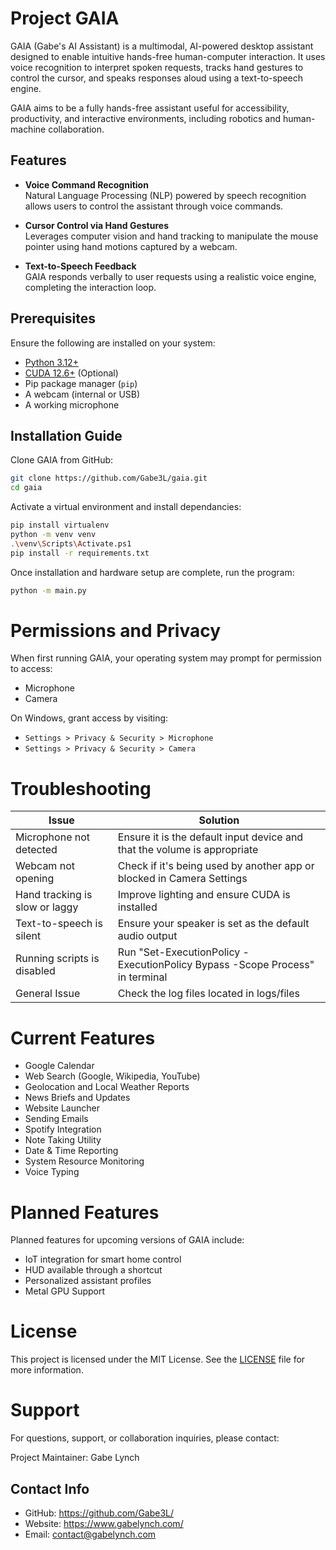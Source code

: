 # Project GAIA

GAIA (Gabe's AI Assistant) is a multimodal, AI-powered desktop assistant designed to enable intuitive hands-free human-computer interaction. It uses voice recognition to interpret spoken requests, tracks hand gestures to control the cursor, and speaks responses aloud using a text-to-speech engine.

GAIA aims to be a fully hands-free assistant useful for accessibility, productivity, and interactive environments, including robotics and human-machine collaboration.

## Features

- **Voice Command Recognition**  
  Natural Language Processing (NLP) powered by speech recognition allows users to control the assistant through voice commands.

- **Cursor Control via Hand Gestures**  
  Leverages computer vision and hand tracking to manipulate the mouse pointer using hand motions captured by a webcam.

- **Text-to-Speech Feedback**  
  GAIA responds verbally to user requests using a realistic voice engine, completing the interaction loop.

## Prerequisites

Ensure the following are installed on your system:

- [Python 3.12+](https://www.python.org/downloads/)
- [CUDA 12.6+](https://developer.nvidia.com/cuda-toolkit-archive/) (Optional)
- Pip package manager (`pip`)
- A webcam (internal or USB)
- A working microphone

## Installation Guide

Clone GAIA from GitHub:

```bash
git clone https://github.com/Gabe3L/gaia.git
cd gaia
```

Activate a virtual environment and install dependancies:
```bash
pip install virtualenv
python -m venv venv
.\venv\Scripts\Activate.ps1
pip install -r requirements.txt
```

Once installation and hardware setup are complete, run the program:

```bash
python -m main.py
```

# Permissions and Privacy
When first running GAIA, your operating system may prompt for permission to access:

- Microphone
- Camera

On Windows, grant access by visiting:

- ```Settings > Privacy & Security > Microphone```
- ```Settings > Privacy & Security > Camera```

# Troubleshooting

| **Issue**                        | **Solution**                                                                 |
|----------------------------------|------------------------------------------------------------------------------|
| Microphone not detected          | Ensure it is the default input device and that the volume is appropriate     |
| Webcam not opening               | Check if it's being used by another app or blocked in Camera Settings        |
| Hand tracking is slow or laggy   | Improve lighting and ensure CUDA is installed                                |
| Text-to-speech is silent         | Ensure your speaker is set as the default audio output                       |
| Running scripts is disabled      | Run "Set-ExecutionPolicy -ExecutionPolicy Bypass -Scope Process" in terminal |
| General Issue                    | Check the log files located in logs/files                                    |

# Current Features
- Google Calendar
- Web Search (Google, Wikipedia, YouTube)
- Geolocation and Local Weather Reports
- News Briefs and Updates
- Website Launcher
- Sending Emails
- Spotify Integration
- Note Taking Utility
- Date & Time Reporting
- System Resource Monitoring
- Voice Typing

# Planned Features

Planned features for upcoming versions of GAIA include:

- IoT integration for smart home control
- HUD available through a shortcut
- Personalized assistant profiles
- Metal GPU Support

# License
This project is licensed under the MIT License.
See the [LICENSE](LICENSE) file for more information.

# Support
For questions, support, or collaboration inquiries, please contact:

Project Maintainer: Gabe Lynch

## Contact Info
- GitHub: https://github.com/Gabe3L/
- Website: https://www.gabelynch.com/
- Email: contact@gabelynch.com
